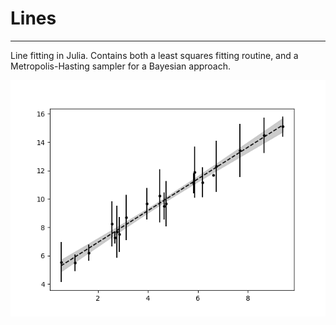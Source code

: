 # Lines
---

Line fitting in Julia. Contains both a least squares fitting routine, and a Metropolis-Hasting sampler for a Bayesian approach.

![LSTSQ](https://github.com/neal-o-r/lines/raw/master/lstsq.png)


